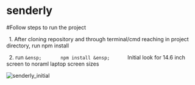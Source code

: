 # senderly

#Follow steps to run the project

&ensp;1. After cloning repository and through terminal/cmd reaching in project directory, run npm install

&ensp;2. run ```
 &ensp;       npm install
&ensp;       ```
Initial look for 14.6 inch screen to noraml laptop screen sizes


![senderly_initial](https://github.com/mparminderr/senderly/assets/109549129/829c9508-3213-4d8c-85d6-2e766456d66f)
